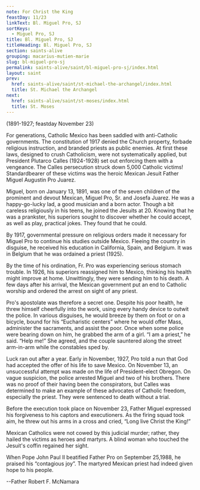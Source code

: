 ```yaml
---
note: For Christ the King
feastDay: 11/23
linkText: Bl. Miguel Pro, SJ
sortKeys:
  - Miguel Pro, SJ
title: Bl. Miguel Pro, SJ
titleHeading: Bl. Miguel Pro, SJ
section: saints-alive
grouping: macarius-mutien-marie
slug: bl-miguel-pro-sj
permalink: saints-alive/saint/bl-miguel-pro-sj/index.html
layout: saint
prev:
  href: saints-alive/saint/st-michael-the-archangel/index.html
  title: St. Michael the Archangel
next:
  href: saints-alive/saint/st-moses/index.html
  title: St. Moses
---
```

(1891-1927; feastday November 23)

For generations, Catholic Mexico has been saddled with anti-Catholic governments. The constitution of 1917 denied the Church property, forbade religious instruction, and branded priests as public enemies. At first these laws, designed to crush Catholicism, were not systematically applied, but President Plutarco Calles (1924-1928) set out enforcing them with a vengeance. The Calles persecution struck down 5,000 Catholic victims! Standardbearer of these victims was the heroic Mexican Jesuit Father Miguel Augustin Pro Juarez.

Miguel, born on January 13, 1891, was one of the seven children of the prominent and devout Mexican, Miguel Pro, Sr. and Josefa Juarez. He was a happy-go-lucky lad, a good musician and a born actor. Though a bit careless religiously in his teens, he joined the Jesuits at 20. Knowing that he was a prankster, his superiors sought to discover whether he could accept, as well as play, practical jokes. They found that he could.

By 1917, governmental pressure on religious orders made it necessary for Miguel Pro to continue his studies outside Mexico. Fleeing the country in disguise, he received his education in California, Spain, and Belgium. It was in Belgium that he was ordained a priest (1925).

By the time of his ordination, Fr. Pro was experiencing serious stomach trouble. In 1926, his superiors reassigned him to Mexico, thinking his health might improve at home. Unwittingly, they were sending him to his death. A few days after his arrival, the Mexican government put an end to Catholic worship and ordered the arrest on sight of any priest.

Pro's apostolate was therefore a secret one. Despite his poor health, he threw himself cheerfully into the work, using every handy device to outwit the police. In various disguises, he would breeze by them on foot or on a bicycle, bound for his “Eucharistic centers” where he would offer Mass, administer the sacraments, and assist the poor. Once when some police were bearing down on him, he grabbed the arm of a girl. “I am a priest,” he said. “Help me!” She agreed, and the couple sauntered along the street arm-in-arm while the constables sped by.

Luck ran out after a year. Early in November, 1927, Pro told a nun that God had accepted the offer of his life to save Mexico. On November 13, an unsuccessful attempt was made on the life of President-elect Obregon. On vague suspicion, the police arrested Miguel and two of his brothers. There was no proof of their having been the conspirators, but Calles was determined to make an example of these advocates of Catholic freedom, especially the priest. They were sentenced to death without a trial.

Before the execution took place on November 23, Father Miguel expressed his forgiveness to his captors and executioners. As the firing squad took aim, he threw out his arms in a cross and cried, “Long live Christ the King!”

Mexican Catholics were not cowed by this judicial murder; rather, they hailed the victims as heroes and martyrs. A blind woman who touched the Jesuit's coffin regained her sight.

When Pope John Paul II beatified Father Pro on September 25,1988, he praised his “contagious joy”. The martyred Mexican priest had indeed given hope to his people.

\--Father Robert F. McNamara